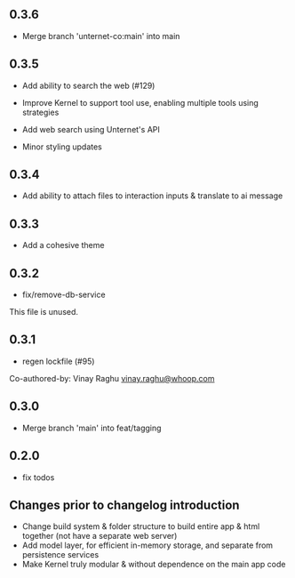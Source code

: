 ## 0.3.6

- Merge branch 'unternet-co:main' into main

## 0.3.5

- Add ability to search the web (#129)

- Improve Kernel to support tool use, enabling multiple tools using strategies
- Add web search using Unternet's API
- Minor styling updates

## 0.3.4

- Add ability to attach files to interaction inputs & translate to ai message

## 0.3.3

- Add a cohesive theme

## 0.3.2

- fix/remove-db-service

This file is unused.

## 0.3.1

- regen lockfile (#95)

Co-authored-by: Vinay Raghu <vinay.raghu@whoop.com>

## 0.3.0

- Merge branch 'main' into feat/tagging

## 0.2.0

- fix todos

## Changes prior to changelog introduction

- Change build system & folder structure to build entire app & html together (not have a separate web server)
- Add model layer, for efficient in-memory storage, and separate from persistence services
- Make Kernel truly modular & without dependence on the main app code
